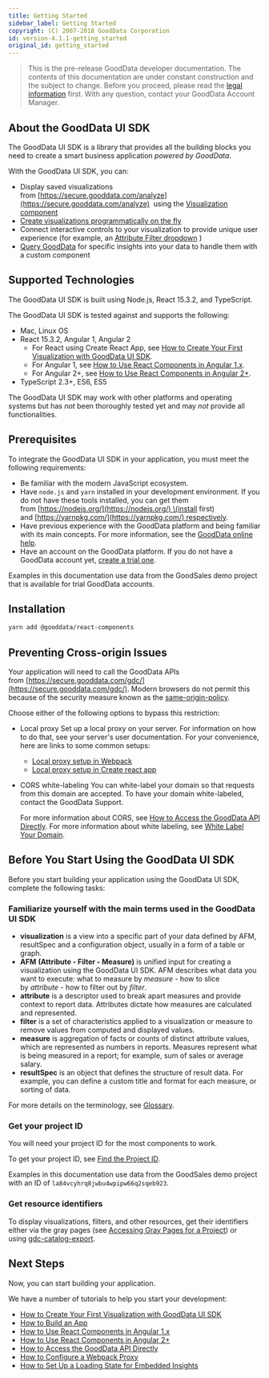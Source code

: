 ```yaml
---
title: Getting Started
sidebar_label: Getting Started
copyright: (C) 2007-2018 GoodData Corporation
id: version-4.1.1-getting_started
original_id: getting_started
---
```


> This is the pre-release GoodData developer documentation.
  The contents of this documentation are under constant construction and the subject to change.
  Before you proceed, please read the [legal information](legal_notices.md) first.
  With any question, contact your GoodData Account Manager.

## About the GoodData UI SDK

The GoodData UI SDK is a library that provides all the building blocks you need to create a smart business application _powered by GoodData_.

With the GoodData UI SDK, you can:

* Display saved visualizations from [https://secure.gooddata.com/analyze](https://secure.gooddata.com/analyze)
   using the [Visualization component](ht_build_app.md#embed-an-existing-visualization)
* [Create visualizations programmatically on the fly](ht_build_app.md)
* Connect interactive controls to your visualization to provide unique user experience \(for example, an
  [Attribute Filter dropdown](ht_build_app.md)
  \)
* [Query GoodData](ht_access_gd_api_directly.md) for specific insights into your data to handle them with a custom component

## Supported Technologies

The GoodData UI SDK is built using Node.js, React 15.3.2, and TypeScript.

The GoodData UI SDK is tested against and supports the following:

* Mac, Linux OS
* React 15.3.2, Angular 1, Angular 2
  * For React using Create React App, see [How to Create Your First Visualization with GoodData UI SDK](02_start__no_boilerplate.md).
  * For Angular 1, see [How to Use React Components in Angular 1.x](30_tips__use_angular_1.x.md).
  * For Angular 2+, see [How to Use React Components in Angular 2+](30_tips__use_angular_2.x.md).
* TypeScript 2.3+, ES6, ES5

The GoodData UI SDK may work with other platforms and operating systems but has _not_ been thoroughly tested yet and may _not_ provide all functionalities.

## Prerequisites

To integrate the GoodData UI SDK in your application, you must meet the following requirements:

* Be familiar with the modern JavaScript ecosystem.
* Have `node.js` and `yarn` installed in your development environment. If you do not have these tools installed, you can get them from [https://nodejs.org/](https://nodejs.org/) \(install first\) and [https://yarnpkg.com/](https://yarnpkg.com/) respectively.
* Have previous experience with the GoodData platform and being familiar with its main concepts. For more information, see the [GoodData online help](https://help.gooddata.com/display/doc/GoodData+Help).
* Have an account on the GoodData platform. If you do not have a GoodData account yet, [create a trial one](https://secure.gooddata.com/account.html?lastUrl=%252F#/registration/projectTemplate/urn%253Agooddata%253AOnboardingProductTour).

Examples in this documentation use data from the GoodSales demo project that is available for trial GoodData accounts.

## Installation

```bash
yarn add @gooddata/react-components
```

## Preventing Cross-origin Issues

Your application will need to call the GoodData APIs from [https://secure.gooddata.com/gdc/](https://secure.gooddata.com/gdc/). Modern browsers do not permit this because of the security measure known as the [same-origin-policy](https://developer.mozilla.org/en-US/docs/Web/Security/Same-origin_policy).

Choose either of the following options to bypass this restriction:

* Local proxy
  Set up a local proxy on your server. For information on how to do that, see your server's user documentation. For your convenience, here are links to some common setups:
  * [Local proxy setup in Webpack](https://webpack.github.io/docs/webpack-dev-server.html#proxy)
  * [Local proxy setup in Create react app](02_start__no_boilerplate.md#step-4-prevent-cross-origin-issues)
* CORS white-labeling
  You can white-label your domain so that requests from this domain are accepted. To have your domain white-labeled, contact the GoodData Support.

  For more information about CORS, see
  [How to Access the GoodData API Directly](ht_access_gd_api_directly.md). For more information about white labeling, see [White Label Your Domain](https://help.gooddata.com/display/doc/White+Label+Your+Domain).

## Before You Start Using the GoodData UI SDK

Before you start building your application using the GoodData UI SDK, complete the following tasks:

### Familiarize yourself with the main terms used in the GoodData UI SDK

* **visualization** is a view into a specific part of your data defined by AFM, resultSpec and a configuration object, usually in a form of a table or graph.
* **AFM**
  **\(Attribute - Filter - Measure\)** is unified input for creating a visualization using the GoodData UI SDK. AFM describes what data you want to execute: what to measure by _measure_ - how to slice by _attribute_ - how to filter out by _filter_.
* **attribute** is a descriptor used to break apart measures and provide context to report data. Attributes dictate how measures are calculated and represented.
* **filter** is a set of characteristics applied to a visualization or measure to remove values from computed and displayed values.
* **measure** is aggregation of facts or counts of distinct attribute values, which are represented as numbers in reports. Measures represent what is being measured in a report; for example, sum of sales or average salary.
* **resultSpec** is an object that defines the structure of result data. For example, you can define a custom title and format for each measure, or sorting of data.

For more details on the terminology, see [Glossary](glossary.md).

### Get your project ID

You will need your project ID for the most components to work.

To get your project ID, see [Find the Project ID](https://help.gooddata.com/display/doc/Find+the+Project+ID).

Examples in this documentation use data from the GoodSales demo project with an ID of `la84vcyhrq8jwbu4wpipw66q2sqeb923`.

### Get resource identifiers

To display visualizations, filters, and other resources, get their identifiers either via the gray pages \(see [Accessing Gray Pages for a Project](https://help.gooddata.com/display/developer/Accessing+Gray+Pages+for+a+Project)\) or using [gdc-catalog-export](02_start__catalog_export.md).

## Next Steps

Now, you can start building your application.

We have a number of tutorials to help you start your development:

* [How to Create Your First Visualization with GoodData UI SDK](02_start__no_boilerplate.md)
* [How to Build an App](ht_build_app.md)
* [How to Use React Components in Angular 1.x](30_tips__use_angular_1.x.md)
* [How to Use React Components in Angular 2+](30_tips__use_angular_2.x.md)
* [How to Access the GoodData API Directly](ht_access_gd_api_directly.md)
* [How to Configure a Webpack Proxy](ht_configure_webpack_proxy.md)
* [How to Set Up a Loading State for Embedded Insights](ht_set_up_loading_state_for_embeded_insight.md)
